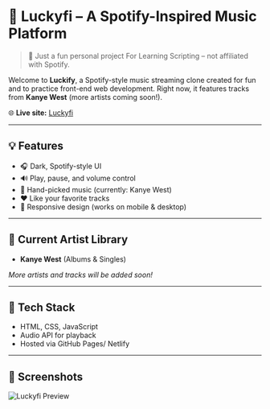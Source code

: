 # 🎵 Luckyfi – A Spotify-Inspired Music Platform

> 🚧 Just a fun personal project For Learning Scripting – not affiliated with Spotify.

Welcome to **Luckify**, a Spotify-style music streaming clone created for fun and to practice front-end web development. Right now, it features tracks from **Kanye West** (more artists coming soon!).

🌐 **Live site:** [Luckyfi](https://luckyfi.netlify.app/)

---

## 💡 Features
- 🎧 Dark, Spotify-style UI
- 🔊 Play, pause, and volume control
- 🎵 Hand-picked music (currently: Kanye West)
- ❤️ Like your favorite tracks
- 📱 Responsive design (works on mobile & desktop)

---

## 🎤 Current Artist Library
- **Kanye West** (Albums & Singles)

_More artists and tracks will be added soon!_

---

## 🚀 Tech Stack
- HTML, CSS, JavaScript
- Audio API for playback
- Hosted via GitHub Pages/ Netlify

---

## 📸 Screenshots

![Luckyfi Preview](https://luckyfi.netlify.app/screenshot1.png)
